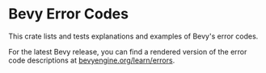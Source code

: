 # Bevy Error Codes

This crate lists and tests explanations and examples of Bevy's error codes.

For the latest Bevy release, you can find a rendered version of the error code descriptions at 
[bevyengine.org/learn/errors].

[bevyengine.org/learn/errors]: https://bevyengine.org/learn/errors
